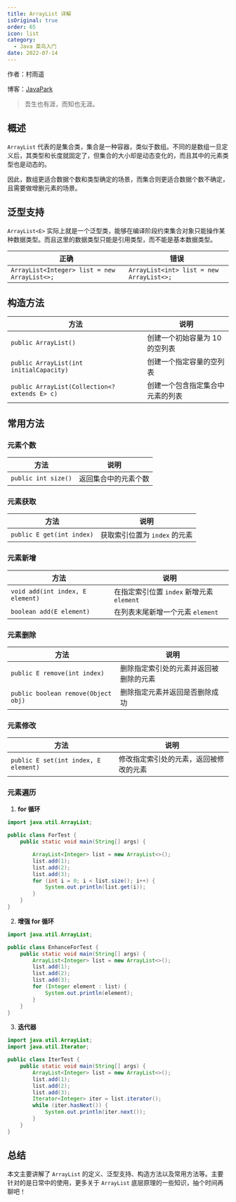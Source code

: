 ```yaml
---
title: ArrayList 详解
isOriginal: true
order: 65
icon: list
category:
  - Java 菜鸟入门
date: 2022-07-14
---
```


作者：村雨遥

博客：[JavaPark](https://cunyu1943.github.io/JavaPark)

>   吾生也有涯，而知也无涯。

## 概述

`ArrayList` 代表的是集合类，集合是一种容器，类似于数组。不同的是数组一旦定义后，其类型和长度就固定了，但集合的大小却是动态变化的，而且其中的元素类型也是动态的。

因此，数组更适合数据个数和类型确定的场景，而集合则更适合数据个数不确定，且需要做增删元素的场景。

## 泛型支持

`ArrayList<E>` 实际上就是一个泛型类，能够在编译阶段约束集合对象只能操作某种数据类型。而且这里的数据类型只能是引用类型，而不能是基本数据类型。

| 正确                                         | 错误                                     |
| -------------------------------------------- | ---------------------------------------- |
| `ArrayList<Integer> list = new ArrayList<>;` | `ArrayList<int> list = new ArrayList<>;` |

## 构造方法

| 方法                                          | 说明                             |
| --------------------------------------------- | -------------------------------- |
| `public ArrayList()`                          | 创建一个初始容量为 10 的空列表   |
| `public ArrayList(int initialCapacity)`       | 创建一个指定容量的空列表         |
| `public ArrayList(Collection<? extends E> c)` | 创建一个包含指定集合中元素的列表 |

## 常用方法



### 元素个数

| 方法                | 说明                 |
| ------------------- | -------------------- |
| `public int size()` | 返回集合中的元素个数 |

### 元素获取

| 方法                      | 说明                          |
| ------------------------- | ----------------------------- |
| `public E get(int index)` | 获取索引位置为 `index` 的元素 |

### 元素新增

| 方法                             | 说明                                      |
| -------------------------------- | ----------------------------------------- |
| `void add(int index, E element)` | 在指定索引位置 `index` 新增元素 `element` |
| `boolean add(E element)`         | 在列表末尾新增一个元素 `element`          |

### 元素删除

| 方法                                | 说明                                   |
| ----------------------------------- | -------------------------------------- |
| `public E remove(int index)`        | 删除指定索引处的元素并返回被删除的元素 |
| `public boolean remove(Object obj)` | 删除指定元素并返回是否删除成功         |

### 元素修改

| 方法                                 | 说明                                   |
| ------------------------------------ | -------------------------------------- |
| `public E set(int index, E element)` | 修改指定索引处的元素，返回被修改的元素 |

### 元素遍历

1.   **for 循环**

```java
import java.util.ArrayList;

public class ForTest {
    public static void main(String[] args) {

        ArrayList<Integer> list = new ArrayList<>();
        list.add(1);
        list.add(2);
        list.add(3);
        for (int i = 0; i < list.size(); i++) {
            System.out.println(list.get(i));
        }
    }
}
```

2.   **增强 for 循环**

```java
import java.util.ArrayList;

public class EnhanceForTest {
    public static void main(String[] args) {
        ArrayList<Integer> list = new ArrayList<>();
        list.add(1);
        list.add(2);
        list.add(3);
        for (Integer element : list) {
            System.out.println(element);
        }
    }
}
```

3.   **迭代器**

```java
import java.util.ArrayList;
import java.util.Iterator;

public class IterTest {
    public static void main(String[] args) {
        ArrayList<Integer> list = new ArrayList<>();
        list.add(1);
        list.add(2);
        list.add(3);
        Iterator<Integer> iter = list.iterator();
        while (iter.hasNext()) {
            System.out.println(iter.next());
        }
    }
}
```

## 总结

本文主要讲解了 `ArrayList` 的定义、泛型支持、构造方法以及常用方法等。主要针对的是日常中的使用，更多关于 `ArrayList` 底层原理的一些知识，抽个时间再聊吧！

